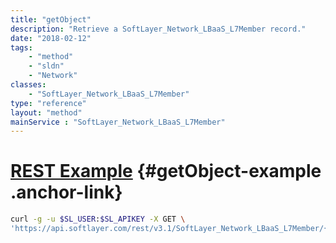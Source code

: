 ```yaml
---
title: "getObject"
description: "Retrieve a SoftLayer_Network_LBaaS_L7Member record."
date: "2018-02-12"
tags:
    - "method"
    - "sldn"
    - "Network"
classes:
    - "SoftLayer_Network_LBaaS_L7Member"
type: "reference"
layout: "method"
mainService : "SoftLayer_Network_LBaaS_L7Member"
---
```


# [REST Example](#getObject-example) <a href="/article/rest/"><i class="fas fa-question"></i></a> {#getObject-example .anchor-link} 
```bash
curl -g -u $SL_USER:$SL_APIKEY -X GET \
'https://api.softlayer.com/rest/v3.1/SoftLayer_Network_LBaaS_L7Member/{SoftLayer_Network_LBaaS_L7MemberID}/getObject'
```
